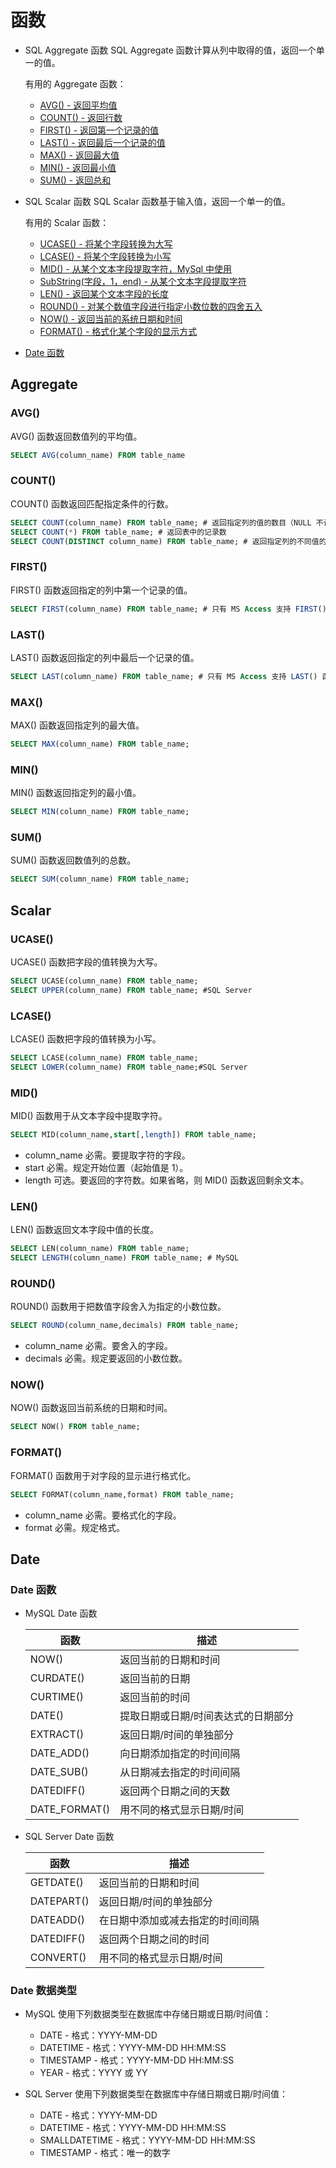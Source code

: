 # 函数


* SQL Aggregate 函数
    SQL Aggregate 函数计算从列中取得的值，返回一个单一的值。

    有用的 Aggregate 函数：

    * [AVG() - 返回平均值](#AVG())
    * [COUNT() - 返回行数](#COUNT())
    * [FIRST() - 返回第一个记录的值](#FIRST())
    * [LAST() - 返回最后一个记录的值](#LAST())
    * [MAX() - 返回最大值](#MAX())
    * [MIN() - 返回最小值](#[MIN())
    * [SUM() - 返回总和](#SUM())


* SQL Scalar 函数
    SQL Scalar 函数基于输入值，返回一个单一的值。

    有用的 Scalar 函数：

    * [UCASE() - 将某个字段转换为大写](#UCASE())
    * [LCASE() - 将某个字段转换为小写](#LCASE())
    * [MID() - 从某个文本字段提取字符，MySql 中使用](#MID())
    * [SubString(字段，1，end) - 从某个文本字段提取字符](#SubString())
    * [LEN() - 返回某个文本字段的长度](#LEN())
    * [ROUND() - 对某个数值字段进行指定小数位数的四舍五入](#ROUND())
    * [NOW() - 返回当前的系统日期和时间](#NOW())
    * [FORMAT() - 格式化某个字段的显示方式](#FORMAT())

* [Date 函数](#Date)

## Aggregate


### AVG() 

AVG() 函数返回数值列的平均值。

```sql
SELECT AVG(column_name) FROM table_name
```

### COUNT()

COUNT() 函数返回匹配指定条件的行数。

```sql
SELECT COUNT(column_name) FROM table_name; # 返回指定列的值的数目（NULL 不计入）
SELECT COUNT(*) FROM table_name; # 返回表中的记录数
SELECT COUNT(DISTINCT column_name) FROM table_name; # 返回指定列的不同值的数目 COUNT(DISTINCT) 适用于 ORACLE 和 Microsoft SQL Server，但是无法用于 Microsoft Access。
```


### FIRST()

FIRST() 函数返回指定的列中第一个记录的值。

```sql
SELECT FIRST(column_name) FROM table_name; # 只有 MS Access 支持 FIRST() 函数。
```

### LAST()

LAST() 函数返回指定的列中最后一个记录的值。
```sql
SELECT LAST(column_name) FROM table_name; # 只有 MS Access 支持 LAST() 函数。
```

### MAX()

MAX() 函数返回指定列的最大值。
```sql
SELECT MAX(column_name) FROM table_name;
```


### MIN()

MIN() 函数返回指定列的最小值。

```sql
SELECT MIN(column_name) FROM table_name;
```

### SUM()

SUM() 函数返回数值列的总数。
```sql
SELECT SUM(column_name) FROM table_name;
```


## Scalar


### UCASE()

UCASE() 函数把字段的值转换为大写。

```sql
SELECT UCASE(column_name) FROM table_name;
SELECT UPPER(column_name) FROM table_name; #SQL Server
```

### LCASE()

LCASE() 函数把字段的值转换为小写。

```sql
SELECT LCASE(column_name) FROM table_name;
SELECT LOWER(column_name) FROM table_name;#SQL Server
```


### MID()

MID() 函数用于从文本字段中提取字符。

```sql
SELECT MID(column_name,start[,length]) FROM table_name;
```
* column_name	必需。要提取字符的字段。
* start	必需。规定开始位置（起始值是 1）。
* length	可选。要返回的字符数。如果省略，则 MID() 函数返回剩余文本。


### LEN() 

LEN() 函数返回文本字段中值的长度。

```sql
SELECT LEN(column_name) FROM table_name;
SELECT LENGTH(column_name) FROM table_name; # MySQL 
```


### ROUND()

ROUND() 函数用于把数值字段舍入为指定的小数位数。

```sql
SELECT ROUND(column_name,decimals) FROM table_name;
```

* column_name	必需。要舍入的字段。
* decimals	必需。规定要返回的小数位数。



### NOW()

NOW() 函数返回当前系统的日期和时间。

```sql
SELECT NOW() FROM table_name;
```


### FORMAT()

FORMAT() 函数用于对字段的显示进行格式化。

```sql
SELECT FORMAT(column_name,format) FROM table_name;
```
* column_name	必需。要格式化的字段。
* format	必需。规定格式。



## Date


### Date 函数

* MySQL Date 函数

    函数	|	描述
    --------|-------------
    NOW()	|	返回当前的日期和时间
    CURDATE()	|	返回当前的日期
    CURTIME()	|	返回当前的时间
    DATE()	|	提取日期或日期/时间表达式的日期部分
    EXTRACT()	|	返回日期/时间的单独部分
    DATE_ADD()	|	向日期添加指定的时间间隔
    DATE_SUB()	|	从日期减去指定的时间间隔
    DATEDIFF()	|	返回两个日期之间的天数
    DATE_FORMAT()	|	用不同的格式显示日期/时间


* SQL Server Date 函数

    函数	|	描述
    --------|--------------
    GETDATE()	|	返回当前的日期和时间
    DATEPART()	|	返回日期/时间的单独部分
    DATEADD()	|	在日期中添加或减去指定的时间间隔
    DATEDIFF()	|	返回两个日期之间的时间
    CONVERT()	|	用不同的格式显示日期/时间


### Date 数据类型

* MySQL 使用下列数据类型在数据库中存储日期或日期/时间值：
    * DATE - 格式：YYYY-MM-DD
    * DATETIME - 格式：YYYY-MM-DD HH:MM:SS
    * TIMESTAMP - 格式：YYYY-MM-DD HH:MM:SS
    * YEAR - 格式：YYYY 或 YY

* SQL Server 使用下列数据类型在数据库中存储日期或日期/时间值：
    * DATE - 格式：YYYY-MM-DD
    * DATETIME - 格式：YYYY-MM-DD HH:MM:SS
    * SMALLDATETIME - 格式：YYYY-MM-DD HH:MM:SS
    * TIMESTAMP - 格式：唯一的数字
